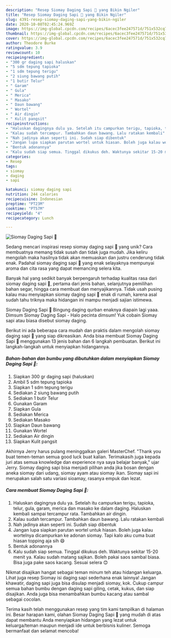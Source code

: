 ```yaml
---
description: "Resep Siomay Daging Sapi 🍖 yang Bikin Ngiler"
title: "Resep Siomay Daging Sapi 🍖 yang Bikin Ngiler"
slug: 4391-resep-siomay-daging-sapi-yang-bikin-ngiler
date: 2020-10-08T02:45:24.969Z
image: https://img-global.cpcdn.com/recipes/6acec3fee247571d/751x532cq70/siomay-daging-sapi-🍖-foto-resep-utama.jpg
thumbnail: https://img-global.cpcdn.com/recipes/6acec3fee247571d/751x532cq70/siomay-daging-sapi-🍖-foto-resep-utama.jpg
cover: https://img-global.cpcdn.com/recipes/6acec3fee247571d/751x532cq70/siomay-daging-sapi-🍖-foto-resep-utama.jpg
author: Theodore Burke
ratingvalue: 3.9
reviewcount: 10
recipeingredient:
- "300 gr daging sapi haluskan"
- "5 sdm tepung tapioka"
- "1 sdm tepung terigu"
- "2 siung bawang putih"
- "1 butir Telur"
- " Garam"
- " Gula"
- " Merica"
- " Masako"
- " Daun bawang"
- " Wortel"
- " Air dingin"
- " Kulit pangsit"
recipeinstructions:
- "Haluskan dagingnya dulu ya. Setelah itu campurkan terigu, tapioka, telur, gula, garam, merica dan masako ke dalam daging. Haluskan kembali sampai tercampur rata. Tambahkan air dingin."
- "Kalau sudah tercampur. Tambahkan daun bawang. Lalu ratakan kembali"
- "Nah jadinya akan seperti ini. Sudah siap dibentuk"
- "Jangan lupa siapkan parutan wortel untuk hiasan. Boleh juga kalau wortelnya dicampurkan ke adonan siomay. Tapi kalo aku cuma buat hiasan topping aja sih 😄"
- "Bentuk adonannya"
- "Kalu sudah siap semua. Tinggal dikukus deh. Waktunya sekitar 15-20 menit ya. Kalau sudah matang sajikan. Boleh pakai saos sambal biasa. Bisa juga pake saos kacang. Sesuai selera 😊"
categories:
- Resep
tags:
- siomay
- daging
- sapi

katakunci: siomay daging sapi 
nutrition: 244 calories
recipecuisine: Indonesian
preptime: "PT23M"
cooktime: "PT57M"
recipeyield: "4"
recipecategory: Lunch

---
```



![Siomay Daging Sapi 🍖](https://img-global.cpcdn.com/recipes/6acec3fee247571d/751x532cq70/siomay-daging-sapi-🍖-foto-resep-utama.jpg)

Sedang mencari inspirasi resep siomay daging sapi 🍖 yang unik? Cara membuatnya memang tidak susah dan tidak juga mudah. Jika keliru mengolah maka hasilnya tidak akan memuaskan dan justru cenderung tidak enak. Padahal siomay daging sapi 🍖 yang enak selayaknya mempunyai aroma dan cita rasa yang dapat memancing selera kita.

Banyak hal yang sedikit banyak berpengaruh terhadap kualitas rasa dari siomay daging sapi 🍖, pertama dari jenis bahan, selanjutnya pemilihan bahan segar, hingga cara membuat dan menyajikannya. Tidak usah pusing kalau mau menyiapkan siomay daging sapi 🍖 enak di rumah, karena asal sudah tahu triknya maka hidangan ini mampu menjadi sajian istimewa.

Siomay Daging Sapi 🍖 Bingung daging qurban enaknya diapain lagi yaaa. Dimsum Siomay Daging Sapi - Halo pecinta dimsum! Yuk cobain Siomay sapi atau biasa disebut siomay daging.


Berikut ini ada beberapa cara mudah dan praktis dalam mengolah siomay daging sapi 🍖 yang siap dikreasikan. Anda bisa membuat Siomay Daging Sapi 🍖 menggunakan 13 jenis bahan dan 6 langkah pembuatan. Berikut ini langkah-langkah untuk menyiapkan hidangannya.

<!--inarticleads1-->

##### Bahan-bahan dan bumbu yang dibutuhkan dalam menyiapkan Siomay Daging Sapi 🍖:

1. Siapkan 300 gr daging sapi (haluskan)
1. Ambil 5 sdm tepung tapioka
1. Siapkan 1 sdm tepung terigu
1. Sediakan 2 siung bawang putih
1. Sediakan 1 butir Telur
1. Gunakan  Garam
1. Siapkan  Gula
1. Sediakan  Merica
1. Sediakan  Masako
1. Siapkan  Daun bawang
1. Gunakan  Wortel
1. Sediakan  Air dingin
1. Siapkan  Kulit pangsit


Akhirnya Jerry harus pulang meninggalkan galeri MasterChef. &#34;Thank you buat temen-teman semua good luck buat kalian. Terimakasih juga kepada juri atas semua knowledge dan experience nya saya belajar banyak,&#34; ujar Jerry. Siomay daging sapi bisa menjadi pilihan anda jika bosan dengan aneka siomay dari udang, siomay ayam atau siomay ikan. Siomay sapi ini merupakan salah satu variasi sioamay, rasanya empuk dan lezat. 

<!--inarticleads2-->

##### Cara membuat Siomay Daging Sapi 🍖:

1. Haluskan dagingnya dulu ya. Setelah itu campurkan terigu, tapioka, telur, gula, garam, merica dan masako ke dalam daging. Haluskan kembali sampai tercampur rata. Tambahkan air dingin.
1. Kalau sudah tercampur. Tambahkan daun bawang. Lalu ratakan kembali
1. Nah jadinya akan seperti ini. Sudah siap dibentuk
1. Jangan lupa siapkan parutan wortel untuk hiasan. Boleh juga kalau wortelnya dicampurkan ke adonan siomay. Tapi kalo aku cuma buat hiasan topping aja sih 😄
1. Bentuk adonannya
1. Kalu sudah siap semua. Tinggal dikukus deh. Waktunya sekitar 15-20 menit ya. Kalau sudah matang sajikan. Boleh pakai saos sambal biasa. Bisa juga pake saos kacang. Sesuai selera 😊


Nikmat disajikan hangat sebagai teman minum teh atau hidangan keluarga. Lihat juga resep Siomay isi daging sapi sederhana enak lainnya! Jangan khawatir, daging sapi juga bisa disulap menjadi siomay, kok. Cukup campur semua bahan bumbu dengan daging sapi giling, cetak, kukus, dan siap disajikan. Anda juga bisa menambahkan bumbu kacang atau sambal sebagai cocolan. 

Terima kasih telah menggunakan resep yang tim kami tampilkan di halaman ini. Besar harapan kami, olahan Siomay Daging Sapi 🍖 yang mudah di atas dapat membantu Anda menyiapkan hidangan yang lezat untuk keluarga/teman maupun menjadi ide untuk berbisnis kuliner. Semoga bermanfaat dan selamat mencoba!
